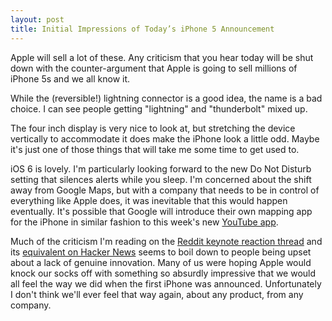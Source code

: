 ```yaml
---
layout: post
title: Initial Impressions of Today’s iPhone 5 Announcement
---
```


Apple will sell a lot of these. Any criticism that you hear today will be shut down with the counter-argument that Apple is going to sell millions of iPhone 5s and we all know it. 

While the (reversible!) lightning connector is a good idea, the name is a bad choice. I can see people getting "lightning" and "thunderbolt" mixed up.

The four inch display is very nice to look at, but stretching the device vertically to accommodate it does make the iPhone look a little odd. Maybe it's just one of those things that will take me some time to get used to.

iOS 6 is lovely. I'm particularly looking forward to the new Do Not Disturb setting that silences alerts while you sleep. I'm concerned about the shift away from Google Maps, but with a company that needs to be in control of everything like Apple does, it was inevitable that this would happen eventually. It's possible that Google will introduce their own mapping app for the iPhone in similar fashion to this week's new [YouTube app][1]. 

Much of the criticism I'm reading on the [Reddit keynote reaction thread][2] and its [equivalent on Hacker News][3] seems to boil down to people being upset about a lack of genuine innovation. Many of us were hoping Apple would knock our socks off with something so absurdly impressive that we would all feel the way we did when the first iPhone was announced. Unfortunately I don't think we'll ever feel that way again, about any product, from any company.

[1]: http://itunes.apple.com/us/app/youtube/id544007664
[2]: http://www.reddit.com/r/apple/comments/zruk0/keynote_reaction_thread/
[3]: http://news.ycombinator.com/item?id=4512316